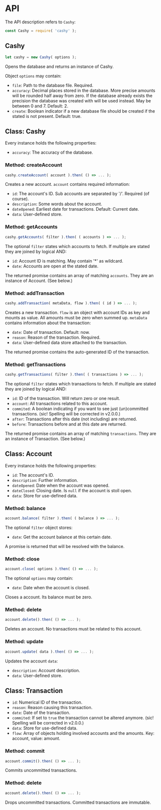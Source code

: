 # API

The API description refers to ```Cashy```:

``` javascript
const Cashy = require( 'cashy' );
```

## Cashy

``` javascript
let cashy = new Cashy( options );
```

Opens the database and returns an instance of Cashy.

Object ```options``` may contain:
 * ```file```: Path to the database file. Required.
 * ```accuracy```: Decimal places stored in the database. More precise amounts will be rounded half away from zero. If the database already exists the precision the database was created with will be used instead. May be between 0 and 7. Default: 2.
 * ```create```: Boolean indicator if a new database file should be created if the stated is not present. Default: true.

## Class: Cashy

Every instance holds the following properties:
 * ```accuracy```: The accuracy of the database.

### Method: createAccount

``` javascript
cashy.createAccount( account ).then( () => ... );
```
Creates a new account. ```account``` contains required information:
 * ```id```: The account's ID. Sub accounts are separated by '/'. Required (of course).
 * ```description```: Some words about the account.
 * ```dateOpened```: Earliest date for transactions. Default: Current date.
 * ```data```: User-defined store.

### Method: getAccounts

``` javascript
cashy.getAccounts( filter ).then( ( accounts ) => ... );
```
The optional ```filter``` states which accounts to fetch. If multiple are stated they are joined by logical AND:
 * ```id```: Account ID is matching. May contain '\*' as wildcard.
 * ```date```: Accounts are open at the stated date.

The returned promise contains an array of matching ```accounts```. They are an instance of Account. (See below.)

### Method: addTransaction

``` javascript
cashy.addTransaction( metaData, flow ).then( ( id ) => ... );
```
Creates a new transaction. ```flow``` is an object with account IDs as key and mounts as value. All amounts must be zero when summed up. ```metaData``` contains information about the transaction:
 * ```date```: Date of transaction. Default: now.
 * ```reason```: Reason of the transaction. Required.
 * ```data```: User-defined data store attached to the transaction.

The returned promise contains the auto-generated ID of the transaction.


### Method: getTransactions

``` javascript
cashy.getTransactions( filter ).then( ( transactions ) => ... );
```

The optional ```filter``` states which transactions to fetch. If multiple are stated they are joined by logical AND:
 * ```id```: ID of the transaction. Will return zero or one result.
 * ```account```: All transactions related to this account.
 * ```commited```: A boolean indicating if you want to see just (un)committed transactions. (sic! Spelling will be corrected in v2.0.0.)
 * ```after```: Transactions after this date (not including) are returned.
 * ```before```: Transactions before and at this date are returned.

The returned promise contains an array of matching ```transactions```. They are an instance of Transaction. (See below.)


## Class: Account

Every instance holds the following properties:
 * ```id```: The account's ID.
 * ```description```: Further information.
 * ```dateOpened```: Date when the account was opened.
 * ```dateClosed```: Closing date. Is ```null``` if the account is stoll open.
 * ```data```: Store for use-defined data.

### Method: balance

``` javascript
account.balance( filter ).then( ( balance ) => ... );
```

The optional ```filter``` object stores:
 * ```date```: Get the account balance at this certain date.

A promise is returned that will be resolved with the balance.

### Method: close

``` javascript
account.close( options ).then( () => ... );
```

The optional ```options``` may contain:
 * ```date```: Date when the account is closed.

Closes a account. Its balance must be zero.

### Method: delete

``` javascript
account.delete().then( () => ... );
```

Deletes an account. No transactions must be related to this account.

### Method: update

``` javascript
account.update( data ).then( () => ... );
```

Updates the account ```data```:
 * ```description```: Account description.
 * ```data```: User-defined store.

## Class: Transaction

 * ```id```: Numerical ID of the transaction.
 * ```reason```: Reason causing this transaction.
 * ```date```: Date of the transaction.
 * ```commited```: If set to ```true``` the transaction cannot be altered anymore. (sic! Spelling will be corrected in v2.0.0.)
 * ```data```: Store for use-defined data.
 * ```flow```: Array of objects holding involved accounts and the amounts. Key: account, value: amount.

### Method: commit

``` javascript
account.commit().then( () => ... );
```

Commits uncommitted transactions.

### Method: delete

``` javascript
account.delete().then( () => ... );
```

Drops uncommitted transactions. Committed transactions are immutable.
